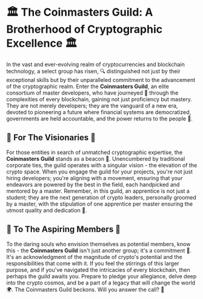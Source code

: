# 🏛 **The Coinmasters Guild: A Brotherhood of Cryptographic Excellence** 🏛

In the vast and ever-evolving realm of cryptocurrencies and blockchain technology, a select group has risen, 🔍 distinguished not just by their exceptional skills but by their unparalleled commitment to the advancement of the cryptographic realm. Enter the **Coinmasters Guild**, an elite consortium of master developers, who have journeyed 🌌 through the complexities of every blockchain, gaining not just proficiency but mastery. They are not merely developers; they are the vanguard of a new era, devoted to pioneering a future where financial systems are democratized, governments are held accountable, and the power returns to the people 💪.

## 🌟 For The Visionaries 🌟
For those entities in search of unmatched cryptographic expertise, the **Coinmasters Guild** stands as a beacon 🏮. Unencumbered by traditional corporate ties, the guild operates with a singular vision - the elevation of the crypto space. When you engage the guild for your projects, you're not just hiring developers; you're aligning with a movement, ensuring that your endeavors are powered by the best in the field, each handpicked and mentored by a master. Remember, in this guild, an apprentice is not just a student; they are the next generation of crypto leaders, personally groomed by a master, with the stipulation of one apprentice per master ensuring the utmost quality and dedication 🌱.

## 🚀 To The Aspiring Members 🚀
To the daring souls who envision themselves as potential members, know this - the **Coinmasters Guild** isn't just another group; it's a commitment 🔗. It's an acknowledgment of the magnitude of crypto's potential and the responsibilities that come with it. If you feel the stirrings of this larger purpose, and if you've navigated the intricacies of every blockchain, then perhaps the guild awaits you. Prepare to pledge your allegiance, delve deep into the crypto cosmos, and be a part of a legacy that will change the world 🌍. The Coinmasters Guild beckons. Will you answer the call? 📣

